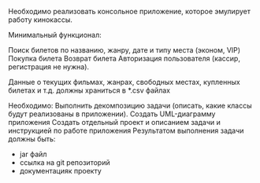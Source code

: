 Необходимо реализовать консольное приложение, которое эмулирует работу кинокассы.

Минимальный функционал:

Поиск билетов по названию, жанру, дате и типу места (эконом, VIP)
Покупка билета
Возврат билета
Авторизация пользователя (кассир, регистрация не нужна).

Данные о текущих фильмах, жанрах, свободных местах, купленных билетах и т.д. должны храниться в *.csv файлах

Необходимо:
Выполнить декомпозицию задачи (описать, какие классы будут реализованы в приложении).
Создать UML-диаграмму приложения
Создать отдельный проект и описанием задачи и инструкцией по работе приложения
Результатом выполнения задачи должны быть: 
- jar файл
- ссылка на git репозиторий
- документацияк проекту